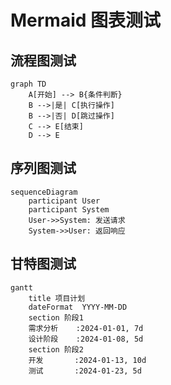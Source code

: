 # Mermaid 图表测试

## 流程图测试

```mermaid
graph TD
    A[开始] --> B{条件判断}
    B -->|是| C[执行操作]
    B -->|否| D[跳过操作]
    C --> E[结束]
    D --> E
```

## 序列图测试

```mermaid
sequenceDiagram
    participant User
    participant System
    User->>System: 发送请求
    System->>User: 返回响应
```

## 甘特图测试

```mermaid
gantt
    title 项目计划
    dateFormat  YYYY-MM-DD
    section 阶段1
    需求分析    :2024-01-01, 7d
    设计阶段    :2024-01-08, 5d
    section 阶段2
    开发       :2024-01-13, 10d
    测试       :2024-01-23, 5d
```